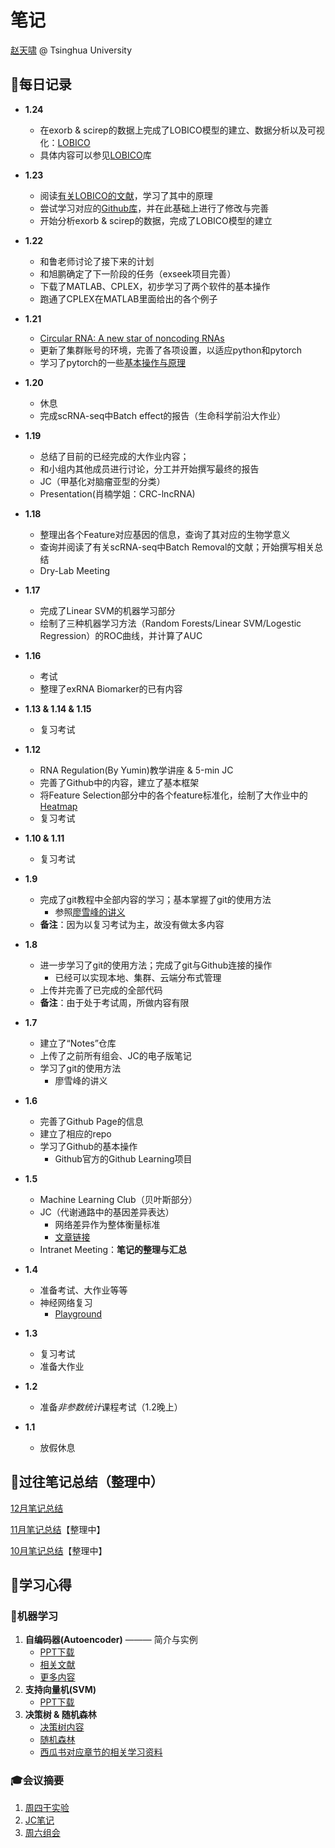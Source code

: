 # 笔记

[赵天啸](https://github.com/tsinghua-ZTX/) @ Tsinghua University

## 📖**每日记录**
- **1.24**
   - 在exorb & scirep的数据上完成了LOBICO模型的建立、数据分析以及可视化：[LOBICO](https://github.com/tsinghua-ZTX/LOBICO)
   - 具体内容可以参见[LOBICO](https://github.com/tsinghua-ZTX/LOBICO)库

- **1.23**
   - 阅读[有关LOBICO的文献](https://www.sciencedirect.com/science/article/pii/S0092867416307462)，学习了其中的原理
   - 尝试学习对应的[Github库](https://github.com/tknijnen/LOBICO)，并在此基础上进行了修改与完善
   - 开始分析exorb & scirep的数据，完成了LOBICO模型的建立

- **1.22**
   - 和鲁老师讨论了接下来的计划
   - 和旭鹏确定了下一阶段的任务（exseek项目完善）
   - 下载了MATLAB、CPLEX，初步学习了两个软件的基本操作
   - 跑通了CPLEX在MATLAB里面给出的各个例子

- **1.21**
   - [Circular RNA: A new star of noncoding RNAs](https://cloud.tsinghua.edu.cn/lib/5c9aa4b1-facf-4466-9b74-81a0fe5678da/file/2.Literature%20Reading/2.%20exRNA/circRNA/circRNA%20analysis/Circular%20RNA-%20A%20new%20star%20of%20noncoding%20RNAs.pdf)
   - 更新了集群账号的环境，完善了各项设置，以适应python和pytorch
   - 学习了pytorch的一些[基本操作与原理](https://www.pytorchtutorial.com/pytorch-60-minuites/)

- **1.20**
   - 休息
   - 完成scRNA-seq中Batch effect的报告（生命科学前沿大作业）

- **1.19**
   - 总结了目前的已经完成的大作业内容；
   - 和小组内其他成员进行讨论，分工并开始撰写最终的报告
   - JC（甲基化对脑瘤亚型的分类）
   - Presentation(肖楠学姐：CRC-lncRNA)

- **1.18**
   - 整理出各个Feature对应基因的信息，查询了其对应的生物学意义
   - 查询并阅读了有关scRNA-seq中Batch Removal的文献；开始撰写相关总结
   - Dry-Lab Meeting

- **1.17**
   - 完成了Linear SVM的机器学习部分
   - 绘制了三种机器学习方法（Random Forests/Linear SVM/Logestic Regression）的ROC曲线，并计算了AUC

- **1.16**
   - 考试
   - 整理了exRNA Biomarker的已有内容

- **1.13 & 1.14 & 1.15**
   - 复习考试

- **1.12**
   - RNA Regulation(By Yumin)教学讲座 & 5-min JC
   - 完善了Github中的内容，建立了基本框架
   - 将Feature Selection部分中的各个feature标准化，绘制了大作业中的[Heatmap](https://github.com/tsinghua-ZTX/Bioinfos/blob/master/pipeline/Output/final_heatmap.pdf)
   - 复习考试

- **1.10 & 1.11**
   - 复习考试

- **1.9**
   - 完成了git教程中全部内容的学习；基本掌握了git的使用方法
      - 参照[廖雪峰的讲义](https://www.liaoxuefeng.com/wiki/0013739516305929606dd18361248578c67b8067c8c017b000)
   - **备注**：因为以复习考试为主，故没有做太多内容

- **1.8**
   - 进一步学习了git的使用方法；完成了git与Github连接的操作
      - 已经可以实现本地、集群、云端分布式管理
   - 上传并完善了已完成的全部代码
   - **备注**：由于处于考试周，所做内容有限

- **1.7**
   - 建立了“Notes”仓库
   - 上传了之前所有组会、JC的电子版笔记
   - 学习了git的使用方法
      - 廖雪峰的讲义

- **1.6**
   - 完善了Github Page的信息
   - 建立了相应的repo
   - 学习了Github的基本操作
      - Github官方的Github Learning项目

- **1.5**
   - Machine Learning Club（贝叶斯部分）
   - JC（代谢通路中的基因差异表达）
      - 网络差异作为整体衡量标准
      - [文章链接](https://cloud.tsinghua.edu.cn/lib/5c9aa4b1-facf-4466-9b74-81a0fe5678da/file/2.Literature%20Reading/Journal%20Club/2018.12.29/Binbin/Rosario%20et%20al.%20-%202018%20-%20Pan-cancer%20analysis%20of%20transcriptional%20metabolic%20d.pdf)
   - Intranet Meeting：**笔记的整理与汇总**

- **1.4**
   - 准备考试、大作业等等
   - 神经网络复习
      - [Playground](http://playground.tensorflow.org)

- **1.3**
   - 复习考试
   - 准备大作业

- **1.2** 
   - 准备*非参数统计*课程考试（1.2晚上）

- **1.1**
   - 放假休息

## 💾过往笔记总结（整理中）

[12月笔记总结](https://github.com/tsinghua-ZTX/Notes/blob/master/Log_1812.md)

[11月笔记总结](https://github.com/tsinghua-ZTX/Notes/blob/master/Log_1811.md)【整理中】

[10月笔记总结](https://github.com/tsinghua-ZTX/Notes/blob/master/Log_1810.md)【整理中】

## 🚩学习心得
### 🤖机器学习
1. **自编码器(Autoencoder)** ——— 简介与实例
   - [PPT下载](https://github.com/tsinghua-ZTX/Notes/blob/master/MachineLearning/JC_12.22.pptx?raw=true)
   - [相关文献](https://cloud.tsinghua.edu.cn/lib/5c9aa4b1-facf-4466-9b74-81a0fe5678da/file/2.Literature%20Reading/Journal%20Club/2018.12.15/Binbin/Lopez%20et%20al.%20-%202018%20-%20Deep%20generative%20modeling%20for%20single-cell%20transcrip.pdf)
   - [更多内容](https://github.com/tsinghua-ZTX/Notes/MachineLearning)
2. **支持向量机(SVM)**
   - [PPT下载](https://cloud.tsinghua.edu.cn/lib/5c9aa4b1-facf-4466-9b74-81a0fe5678da/file/2.Literature%20Reading/Journal%20Club/2018.12.22/SVM.pptx?dl=1)
3. **决策树 & 随机森林**
   - [决策树内容](https://github.com/tsinghua-ZTX/Notes/blob/master/Sat.%20Group%20Meeting/12.15%20Decison%20Tree.md)
   - [随机森林](https://github.com/tsinghua-ZTX/Notes/blob/master/Sat.%20Group%20Meeting/12.29%20Random%20Forest.md)
   - [西瓜书对应章节的相关学习资料](https://blog.csdn.net/black_shuang/article/details/80666520)


### 🎓会议摘要
1. [周四干实验](https://github.com/tsinghua-ZTX/Notes/tree/master/Dry%20Lab.%20Meeting)
2. [JC笔记](https://github.com/tsinghua-ZTX/Notes/tree/master/Journal%20Club)
3. [周六组会](https://github.com/tsinghua-ZTX/Notes/tree/master/Sat.%20Group%20Meeting)

